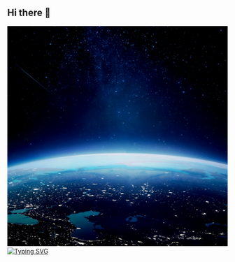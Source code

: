 ## Hi there 👋
![Space Banner](assets/banner.png)
[![Typing SVG](https://readme-typing-svg.herokuapp.com?font=Orbitron&size=28&duration=4000&color=00F0FF&center=true&vCenter=true&width=900&lines=🚀+Welcome+to+Nandinee's+Galaxy!;👩‍🚀+Astronaut+in+training;💻+AI+and+Cybersecurity+Explorer;🌌+On+a+Mission+to+Master+the+Universe)](https://git.io/typing-svg)


<!--
**TheNandinee/TheNandinee** is a ✨ _special_ ✨ repository because its `README.md` (this file) appears on your GitHub profile.

Here are some ideas to get you started:

- 🔭 I’m currently working on ...
- 🌱 I’m currently learning ...
- 👯 I’m looking to collaborate on ...
- 🤔 I’m looking for help with ...
- 💬 Ask me about ...
- 📫 How to reach me: ...
- 😄 Pronouns: ...
- ⚡ Fun fact: ...
-->
